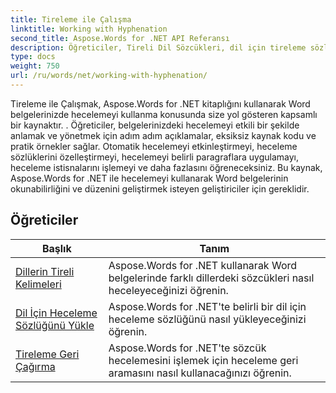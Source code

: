 ```yaml
---
title: Tireleme ile Çalışma
linktitle: Working with Hyphenation
second_title: Aspose.Words for .NET API Referansı
description: Öğreticiler, Tireli Dil Sözcükleri, dil için tireleme sözlüğü ve Aspose.Words for .NET kullanılarak tireleme geri araması içerir.
type: docs
weight: 750
url: /ru/words/net/working-with-hyphenation/
---
```

Tireleme ile Çalışmak, Aspose.Words for .NET kitaplığını kullanarak Word belgelerinizde hecelemeyi kullanma konusunda size yol gösteren kapsamlı bir kaynaktır. . Öğreticiler, belgelerinizdeki hecelemeyi etkili bir şekilde anlamak ve yönetmek için adım adım açıklamalar, eksiksiz kaynak kodu ve pratik örnekler sağlar. Otomatik hecelemeyi etkinleştirmeyi, heceleme sözlüklerini özelleştirmeyi, hecelemeyi belirli paragraflara uygulamayı, heceleme istisnalarını işlemeyi ve daha fazlasını öğreneceksiniz. Bu kaynak, Aspose.Words for .NET ile hecelemeyi kullanarak Word belgelerinin okunabilirliğini ve düzenini geliştirmek isteyen geliştiriciler için gereklidir.

 ## Öğreticiler
| Başlık | Tanım |
| --- | --- |
| [Dillerin Tireli Kelimeleri](./hyphenate-words-of-languages/) | Aspose.Words for .NET kullanarak Word belgelerinde farklı dillerdeki sözcükleri nasıl heceleyeceğinizi öğrenin. |
| [Dil İçin Heceleme Sözlüğünü Yükle](./load-hyphenation-dictionary-for-language/) |Aspose.Words for .NET'te belirli bir dil için heceleme sözlüğünü nasıl yükleyeceğinizi öğrenin. |
| [Tireleme Geri Çağırma](./hyphenation-callback/) | Aspose.Words for .NET'te sözcük hecelemesini işlemek için heceleme geri aramasını nasıl kullanacağınızı öğrenin. |